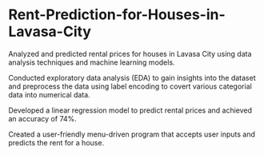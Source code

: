 # Rent-Prediction-for-Houses-in-Lavasa-City
Analyzed and predicted rental prices for houses in Lavasa City using data analysis techniques and machine learning models.



Conducted exploratory data analysis (EDA) to gain insights into the dataset and preprocess the data using label encoding to covert various categorial data into numerical data.

Developed a linear regression model to predict rental prices and achieved an accuracy of 74%.

Created a user-friendly menu-driven program that accepts user inputs and predicts the rent for a house.
